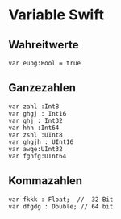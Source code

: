 # Variable Swift
## Wahreitwerte
```
var eubg:Bool = true

```
## Ganzezahlen
```
var zahl :Int8
var ghgj : Int16
var ghj : Int32
var hhh :Int64
var zshl :UInt8
var ghgjh : UInt16
var awqe:UInt32
var fghfg:UInt64
```

## Kommazahlen

```
var fkkk : Float;  //  32 Bit
var dfgdg : Double; // 64 bit


```
